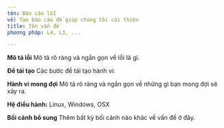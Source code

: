 ```yaml
---
tên: Báo cáo lỗi
về: Tạo báo cáo để giúp chúng tôi cải thiện
title: Tên vấn đề
phương pháp: L4, L3, ...

---
```


**Mô tả lỗi**
Mô tả rõ ràng và ngắn gọn về lỗi là gì.

**Để tái tạo**
Các bước để tái tạo hành vi:

**Hành vi mong đợi**
Mô tả rõ ràng và ngắn gọn về những gì bạn mong đợi sẽ xảy ra.

**Hệ điều hành:**
Linux, Windows, OSX

**Bối cảnh bổ sung**
Thêm bất kỳ bối cảnh nào khác về vấn đề ở đây.
